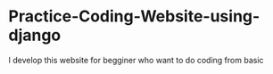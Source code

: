 # Practice-Coding-Website-using-django
I develop this website for begginer who want to do coding from basic
